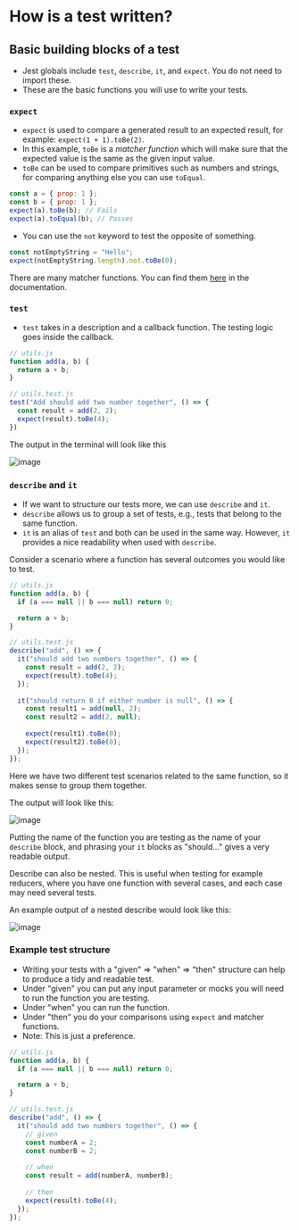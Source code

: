 # How is a test written? #

## Basic building blocks of a test

- Jest globals include `test`, `describe`, `it`, and `expect`. You do not need to import these.
- These are the basic functions you will use to write your tests.

### `expect`
- `expect` is used to compare a generated result to an expected result, for example: `expect(1 + 1).toBe(2)`.
- In this example, `toBe` is a _matcher function_ which will make sure that the expected value is the same as the given input value.
- `toBe` can be used to compare primitives such as numbers and strings, for comparing anything else you can use `toEqual`.


```javascript
const a = { prop: 1 };
const b = { prop: 1 };
expect(a).toBe(b); // Fails
expect(a).toEqual(b); // Passes
```

- You can use the `not` keyword to test the opposite of something.

```javascript
const notEmptyString = "Hello";
expect(notEmptyString.length).not.toBe(0);
```

There are many matcher functions. You can find them [here](https://jestjs.io/docs/expect) in the documentation.

### `test`
- `test` takes in a description and a callback function. The testing logic goes inside the callback.

```javascript
// utils.js
function add(a, b) {
  return a + b;
}

// utils.test.js
test("Add should add two number together", () => {
  const result = add(2, 2);
  expect(result).toBe(4);
})
```
The output in the terminal will look like this

![image](https://user-images.githubusercontent.com/25080049/194770619-2321ab03-921f-4d30-b53b-ece39bb5db28.png)

### `describe` and `it`

- If we want to structure our tests more, we can use `describe` and `it`.
- `describe` allows us to group a set of tests, e.g., tests that belong to the same function.
- `it` is an alias of `test` and both can be used in the same way. However, `it` provides a nice readability when used with `describe`.

Consider a scenario where a function has several outcomes you would like to test.

```javascript
// utils.js
function add(a, b) {
  if (a === null || b === null) return 0;

  return a + b;
}

// utils.test.js
describe("add", () => {
  it("should add two numbers together", () => {
    const result = add(2, 2);
    expect(result).toBe(4);
  });
  
  it("should return 0 if either number is null", () => {
    const result1 = add(null, 2);
    const result2 = add(2, null);
    
    expect(result1).toBe(0);
    expect(result2).toBe(0);
  });
});
```

Here we have two different test scenarios related to the same function, so it makes sense to group them together.

The output will look like this:

![image](https://user-images.githubusercontent.com/25080049/194773004-2845a6d3-5132-4edf-a93a-4e9d652d723e.png)

Putting the name of the function you are testing as the name of your `describe` block, and phrasing your `it` blocks as "should..." gives a very readable output.

Describe can also be nested. This is useful when testing for example reducers, where you have one function with several cases, and each case may need several tests.

An example output of a nested describe would look like this:

![image](https://user-images.githubusercontent.com/25080049/194771725-94451dad-44ae-46f1-9869-4d224a838c65.png)


### Example test structure

- Writing your tests with a "given" => "when" => "then" structure can help to produce a tidy and readable test. 
- Under "given" you can put any input parameter or mocks you will need to run the function you are testing.
- Under "when" you can run the function.
- Under "then" you do your comparisons using `expect` and matcher functions.
- Note: This is just a preference.

```javascript
// utils.js
function add(a, b) {
  if (a === null || b === null) return 0;

  return a + b;
}

// utils.test.js
describe("add", () => {
  it("should add two numbers together", () => {
    // given
    const numberA = 2;
    const numberB = 2;
    
    // when
    const result = add(numberA, numberB);
    
    // then
    expect(result).toBe(4);
  });
});
```
